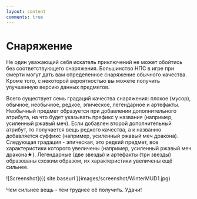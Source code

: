 ```yaml
---
layout: content
comments: true
---
```


# Снаряжение

Не один уважающий себя искатель приключений не может обойтись без соответствующего снаряжения. Большинство НПС в игре при смерти могут дать вам определенное снаряжение обычного качества. Кроме того, с некоторой вероятностью вы можете получить улучшенную версию данных предметов.

Всего существует семь градаций качества снаряжения: плохое (мусор), обычное, необычное, редкое, эпическое, легендарное и артефакты. Необычный предмет образуется при добавлении дополнительного атрибута, на что будет указывать префикс у названия (например, усиленный ржавый меч). Если добавлен второй дополнительный атрибут, то получается вещь редкого качества, а к названию добавляется суффикс (например, усиленный ржавый меч дракона). Следующая градация - эпическая, это редкий предмет, все характеристики которого увеличены (например, усиленный ржавый меч дракона★). Легендарные (две звезды) и артефакты (три звезды) образованы схожим образом, их характеристики увеличены ещё сильнее.

![Screenshot]({{ site.baseurl }}images/screenshot/WinterMUD1.jpg)

Чем сильнее вещь - тем труднее её получить. Удачи!